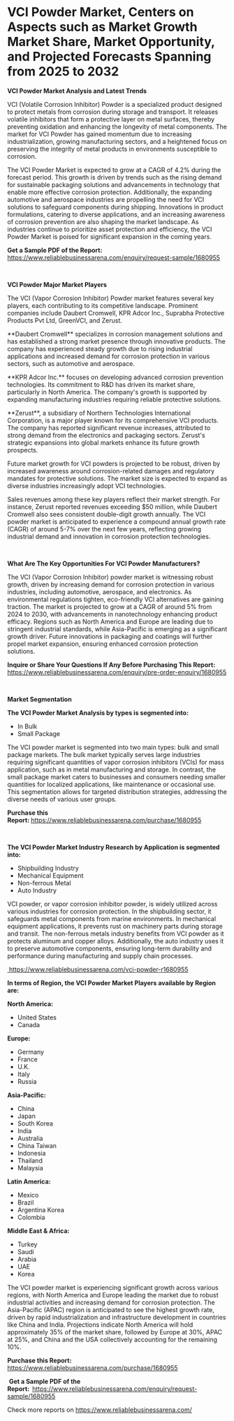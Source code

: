 <p><h1>VCI Powder Market, Centers on Aspects such as Market Growth Market Share, Market Opportunity, and Projected Forecasts Spanning from 2025 to 2032</h1></p><p><strong>VCI Powder Market Analysis and Latest Trends</strong></p>
<p><p>VCI (Volatile Corrosion Inhibitor) Powder is a specialized product designed to protect metals from corrosion during storage and transport. It releases volatile inhibitors that form a protective layer on metal surfaces, thereby preventing oxidation and enhancing the longevity of metal components. The market for VCI Powder has gained momentum due to increasing industrialization, growing manufacturing sectors, and a heightened focus on preserving the integrity of metal products in environments susceptible to corrosion.</p><p>The VCI Powder Market is expected to grow at a CAGR of 4.2% during the forecast period. This growth is driven by trends such as the rising demand for sustainable packaging solutions and advancements in technology that enable more effective corrosion protection. Additionally, the expanding automotive and aerospace industries are propelling the need for VCI solutions to safeguard components during shipping. Innovations in product formulations, catering to diverse applications, and an increasing awareness of corrosion prevention are also shaping the market landscape. As industries continue to prioritize asset protection and efficiency, the VCI Powder Market is poised for significant expansion in the coming years.</p></p>
<p><strong>Get a Sample PDF of the Report:&nbsp;</strong> <a href="https://www.reliablebusinessarena.com/enquiry/request-sample/1680955?utm_campaign=2476&utm_medium=2&utm_source=Github&utm_content=ia&utm_term=24032025&utm_id=vci-powder">https://www.reliablebusinessarena.com/enquiry/request-sample/1680955</a></p>
<p>&nbsp;</p>
<p><strong>VCI Powder Major Market Players</strong></p>
<p><p>The VCI (Vapor Corrosion Inhibitor) Powder market features several key players, each contributing to its competitive landscape. Prominent companies include Daubert Cromwell, KPR Adcor Inc., Suprabha Protective Products Pvt Ltd, GreenVCI, and Zerust.</p><p>**Daubert Cromwell** specializes in corrosion management solutions and has established a strong market presence through innovative products. The company has experienced steady growth due to rising industrial applications and increased demand for corrosion protection in various sectors, such as automotive and aerospace.</p><p>**KPR Adcor Inc.** focuses on developing advanced corrosion prevention technologies. Its commitment to R&D has driven its market share, particularly in North America. The company's growth is supported by expanding manufacturing industries requiring reliable protective solutions.</p><p>**Zerust**, a subsidiary of Northern Technologies International Corporation, is a major player known for its comprehensive VCI products. The company has reported significant revenue increases, attributed to strong demand from the electronics and packaging sectors. Zerust's strategic expansions into global markets enhance its future growth prospects.</p><p>Future market growth for VCI powders is projected to be robust, driven by increased awareness around corrosion-related damages and regulatory mandates for protective solutions. The market size is expected to expand as diverse industries increasingly adopt VCI technologies.</p><p>Sales revenues among these key players reflect their market strength. For instance, Zerust reported revenues exceeding $50 million, while Daubert Cromwell also sees consistent double-digit growth annually. The VCI powder market is anticipated to experience a compound annual growth rate (CAGR) of around 5-7% over the next few years, reflecting growing industrial demand and innovation in corrosion protection technologies.</p></p>
<p>&nbsp;</p>
<p><strong>What Are The Key Opportunities For VCI Powder Manufacturers?</strong></p>
<p><p>The VCI (Vapor Corrosion Inhibitor) powder market is witnessing robust growth, driven by increasing demand for corrosion protection in various industries, including automotive, aerospace, and electronics. As environmental regulations tighten, eco-friendly VCI alternatives are gaining traction. The market is projected to grow at a CAGR of around 5% from 2024 to 2030, with advancements in nanotechnology enhancing product efficacy. Regions such as North America and Europe are leading due to stringent industrial standards, while Asia-Pacific is emerging as a significant growth driver. Future innovations in packaging and coatings will further propel market expansion, ensuring enhanced corrosion protection solutions.</p></p>
<p><strong>Inquire or Share Your Questions If Any Before Purchasing This Report:</strong> <a href="https://www.reliablebusinessarena.com/enquiry/pre-order-enquiry/1680955?utm_campaign=2476&utm_medium=2&utm_source=Github&utm_content=ia&utm_term=24032025&utm_id=vci-powder">https://www.reliablebusinessarena.com/enquiry/pre-order-enquiry/1680955</a></p>
<p>&nbsp;</p>
<p><strong>Market Segmentation</strong></p>
<p><strong>The VCI Powder Market Analysis by types is segmented into:</strong></p>
<p><ul><li>In Bulk</li><li>Small Package</li></ul></p>
<p><p>The VCI powder market is segmented into two main types: bulk and small package markets. The bulk market typically serves large industries requiring significant quantities of vapor corrosion inhibitors (VCIs) for mass application, such as in metal manufacturing and storage. In contrast, the small package market caters to businesses and consumers needing smaller quantities for localized applications, like maintenance or occasional use. This segmentation allows for targeted distribution strategies, addressing the diverse needs of various user groups.</p></p>
<p><strong>Purchase this Report:&nbsp;</strong><a href="https://www.reliablebusinessarena.com/purchase/1680955?utm_campaign=2476&utm_medium=2&utm_source=Github&utm_content=ia&utm_term=24032025&utm_id=vci-powder">https://www.reliablebusinessarena.com/purchase/1680955</a></p>
<p>&nbsp;</p>
<p><strong>The VCI Powder Market Industry Research by Application is segmented into:</strong></p>
<p><ul><li>Shipbuilding Industry</li><li>Mechanical Equipment</li><li>Non-ferrous Metal</li><li>Auto Industry</li></ul></p>
<p><p>VCI powder, or vapor corrosion inhibitor powder, is widely utilized across various industries for corrosion protection. In the shipbuilding sector, it safeguards metal components from marine environments. In mechanical equipment applications, it prevents rust on machinery parts during storage and transit. The non-ferrous metals industry benefits from VCI powder as it protects aluminum and copper alloys. Additionally, the auto industry uses it to preserve automotive components, ensuring long-term durability and performance during manufacturing and supply chain processes.</p></p>
<p><a href="https://www.reliablebusinessarena.com/vci-powder-r1680955?utm_campaign=2476&utm_medium=2&utm_source=Github&utm_content=ia&utm_term=24032025&utm_id=vci-powder">&nbsp;https://www.reliablebusinessarena.com/vci-powder-r1680955</a></p>
<p><strong>In terms of Region, the VCI Powder Market Players available by Region are:</strong></p>
<p>
    <p> <strong> North America: </strong>
        <ul>
            <li>United States</li>
            <li>Canada</li>
        </ul>
        </p> 
    <p> <strong> Europe: </strong>
        <ul>
            <li>Germany</li>
            <li>France</li>
            <li>U.K.</li>
            <li>Italy</li>
            <li>Russia</li>
        </ul>
        </p> 
    <p> <strong> Asia-Pacific: </strong>
        <ul>
            <li>China</li>
            <li>Japan</li>
            <li>South Korea</li>
            <li>India</li>
            <li>Australia</li>
            <li>China Taiwan</li>
            <li>Indonesia</li>
            <li>Thailand</li>
            <li>Malaysia</li>
        </ul>
        </p> 
    <p> <strong> Latin America: </strong>
        <ul>
            <li>Mexico</li>
            <li>Brazil</li>
            <li>Argentina Korea</li>
            <li>Colombia</li>
        </ul>
        </p> 
    <p> <strong> Middle East & Africa: </strong>
        <ul>
            <li>Turkey</li>
            <li>Saudi</li>
            <li>Arabia</li>
            <li>UAE</li>
            <li>Korea</li>
        </ul>
    </p>
    </p>
<p><p>The VCI powder market is experiencing significant growth across various regions, with North America and Europe leading the market due to robust industrial activities and increasing demand for corrosion protection. The Asia-Pacific (APAC) region is anticipated to see the highest growth rate, driven by rapid industrialization and infrastructure development in countries like China and India. Projections indicate North America will hold approximately 35% of the market share, followed by Europe at 30%, APAC at 25%, and China and the USA collectively accounting for the remaining 10%.</p></p>
<p><strong>Purchase this Report: </strong><a href="https://www.reliablebusinessarena.com/purchase/1680955?utm_campaign=2476&utm_medium=2&utm_source=Github&utm_content=ia&utm_term=24032025&utm_id=vci-powder">https://www.reliablebusinessarena.com/purchase/1680955</a></p>
<p>&nbsp;<strong>Get a Sample PDF of the Report:&nbsp;&nbsp;</strong><a href="https://www.reliablebusinessarena.com/enquiry/request-sample/1680955?utm_campaign=2476&utm_medium=2&utm_source=Github&utm_content=ia&utm_term=24032025&utm_id=vci-powder">https://www.reliablebusinessarena.com/enquiry/request-sample/1680955</a></p>
<p><strong></strong></p>
<p>Check more reports on <a href="https://www.reliablebusinessarena.com/?utm_campaign=2476&utm_medium=2&utm_source=Github&utm_content=ia&utm_term=24032025&utm_id=vci-powder">https://www.reliablebusinessarena.com/</a></p>